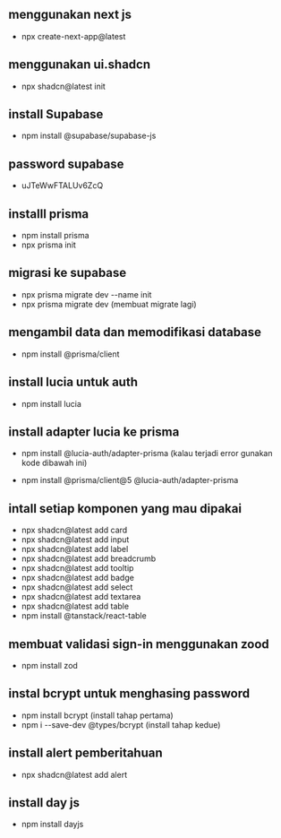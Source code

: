 <!-- sate up project -->

## menggunakan next js

- npx create-next-app@latest

## menggunakan ui.shadcn

- npx shadcn@latest init

## install Supabase

- npm install @supabase/supabase-js

## password supabase

- uJTeWwFTALUv6ZcQ

## installl prisma

- npm install prisma
- npx prisma init

## migrasi ke supabase

- npx prisma migrate dev --name init
- npx prisma migrate dev (membuat migrate lagi)

## mengambil data dan memodifikasi database

- npm install @prisma/client

## install lucia untuk auth

- npm install lucia

## install adapter lucia ke prisma

- npm install @lucia-auth/adapter-prisma
  (kalau terjadi error gunakan kode dibawah ini)

- npm install @prisma/client@5 @lucia-auth/adapter-prisma

 <!-- persiapan untuk pembuatan login -->

## intall setiap komponen yang mau dipakai

- npx shadcn@latest add card
- npx shadcn@latest add input
- npx shadcn@latest add label
- npx shadcn@latest add breadcrumb
- npx shadcn@latest add tooltip
- npx shadcn@latest add badge
- npx shadcn@latest add select
- npx shadcn@latest add textarea
- npx shadcn@latest add table
- npm install @tanstack/react-table

## membuat validasi sign-in menggunakan zood

- npm install zod

## instal bcrypt untuk menghasing password

- npm install bcrypt (install tahap pertama)
- npm i --save-dev @types/bcrypt (install tahap kedue)

## install alert pemberitahuan

- npx shadcn@latest add alert

## install day js

- npm install dayjs
